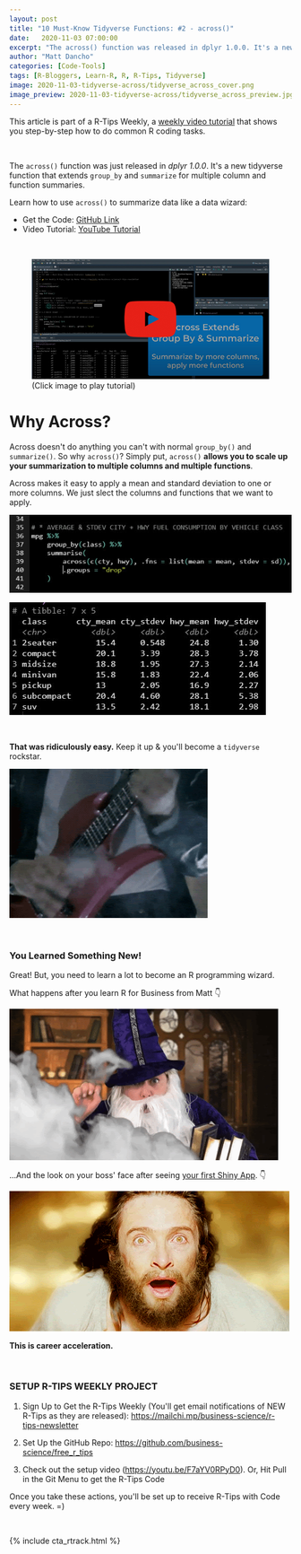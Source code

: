 ```yaml
---
layout: post
title: "10 Must-Know Tidyverse Functions: #2 - across()"
date:   2020-11-03 07:00:00
excerpt: "The across() function was released in dplyr 1.0.0. It's a new tidyverse function that extends group_by and summarize for multiple column and function summaries."
author: "Matt Dancho"
categories: [Code-Tools]
tags: [R-Bloggers, Learn-R, R, R-Tips, Tidyverse]
image: 2020-11-03-tidyverse-across/tidyverse_across_cover.png
image_preview: 2020-11-03-tidyverse-across/tidyverse_across_preview.jpg
---
```




This article is part of a R-Tips Weekly, a [weekly video tutorial](https://mailchi.mp/business-science/r-tips-newsletter) that shows you step-by-step how to do common R coding tasks.

<br/>

The `across()` function was just released in _dplyr 1.0.0_. It's a new tidyverse function that extends `group_by` and `summarize` for multiple column and function summaries. 

Learn how to use `across()` to summarize data like a data wizard:

- Get the Code: [GitHub Link](https://github.com/business-science/free_r_tips)
- Video Tutorial: [YouTube Tutorial](https://youtu.be/6fEowYTlNT8)

<br>

<figure class="text-center">
  <a href="https://youtu.be/6fEowYTlNT8"><img src="/assets/2020-11-03-tidyverse-across/video_thumb.jpg" border="0" /></a>
  <figcaption>(Click image to play tutorial)</figcaption>
</figure>



# Why Across?

Across doesn't do anything you can't with normal `group_by()` and `summarize()`. So why `across()`? Simply put, `across()` **allows you to scale up your summarization to multiple columns and multiple functions**. 

Across makes it easy to apply a mean and standard deviation to one or more columns. We just slect the columns and functions that we want to apply. 

![Tidyverse accross() function 1](/assets/2020-11-03-tidyverse-across/across_1.jpg)

![Tidyverse accross() function 2](/assets/2020-11-03-tidyverse-across/across_2.jpg)


<br>

**That was ridiculously easy.** Keep it up & you'll become a `tidyverse` rockstar. 

![rockstar](/assets/2020-11-03-tidyverse-across/rockstar.gif)




<br>

### You Learned Something New! 

Great! But, you need to learn a lot to become an R programming wizard.

What happens after you learn R for Business from Matt 👇
 
![Tidyverse wizard](/assets/2020-11-03-tidyverse-across/magic.gif)


...And the look on your boss' face after seeing [your first Shiny App](https://www.business-science.io/business/2020/08/05/build-data-science-app-3-months.html). 👇

![Amazed](/assets/2020-11-03-tidyverse-across/amazed.gif)


**This is career acceleration.**



<br>

### SETUP R-TIPS WEEKLY PROJECT

1. Sign Up to Get the R-Tips Weekly (You'll get email notifications of NEW R-Tips as they are released): https://mailchi.mp/business-science/r-tips-newsletter

2. Set Up the GitHub Repo: https://github.com/business-science/free_r_tips

3. Check out the setup video (https://youtu.be/F7aYV0RPyD0). Or, Hit Pull in the Git Menu to get the R-Tips Code

Once you take these actions, you'll be set up to receive R-Tips with Code every week. =)

<br>

{% include cta_rtrack.html %}